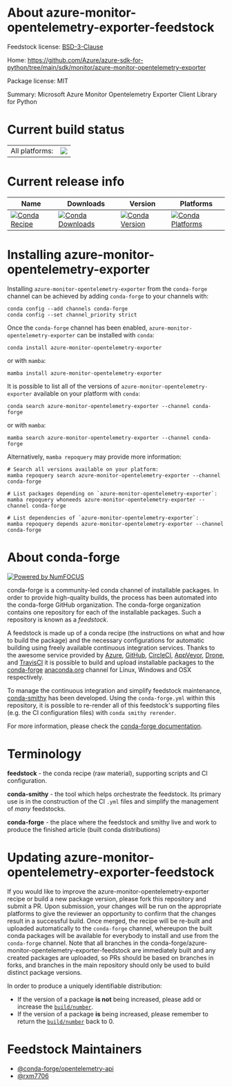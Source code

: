 About azure-monitor-opentelemetry-exporter-feedstock
====================================================

Feedstock license: [BSD-3-Clause](https://github.com/conda-forge/azure-monitor-opentelemetry-exporter-feedstock/blob/main/LICENSE.txt)

Home: https://github.com/Azure/azure-sdk-for-python/tree/main/sdk/monitor/azure-monitor-opentelemetry-exporter

Package license: MIT

Summary: Microsoft Azure Monitor Opentelemetry Exporter Client Library for Python

Current build status
====================


<table><tr><td>All platforms:</td>
    <td>
      <a href="https://dev.azure.com/conda-forge/feedstock-builds/_build/latest?definitionId=25996&branchName=main">
        <img src="https://dev.azure.com/conda-forge/feedstock-builds/_apis/build/status/azure-monitor-opentelemetry-exporter-feedstock?branchName=main">
      </a>
    </td>
  </tr>
</table>

Current release info
====================

| Name | Downloads | Version | Platforms |
| --- | --- | --- | --- |
| [![Conda Recipe](https://img.shields.io/badge/recipe-azure--monitor--opentelemetry--exporter-green.svg)](https://anaconda.org/conda-forge/azure-monitor-opentelemetry-exporter) | [![Conda Downloads](https://img.shields.io/conda/dn/conda-forge/azure-monitor-opentelemetry-exporter.svg)](https://anaconda.org/conda-forge/azure-monitor-opentelemetry-exporter) | [![Conda Version](https://img.shields.io/conda/vn/conda-forge/azure-monitor-opentelemetry-exporter.svg)](https://anaconda.org/conda-forge/azure-monitor-opentelemetry-exporter) | [![Conda Platforms](https://img.shields.io/conda/pn/conda-forge/azure-monitor-opentelemetry-exporter.svg)](https://anaconda.org/conda-forge/azure-monitor-opentelemetry-exporter) |

Installing azure-monitor-opentelemetry-exporter
===============================================

Installing `azure-monitor-opentelemetry-exporter` from the `conda-forge` channel can be achieved by adding `conda-forge` to your channels with:

```
conda config --add channels conda-forge
conda config --set channel_priority strict
```

Once the `conda-forge` channel has been enabled, `azure-monitor-opentelemetry-exporter` can be installed with `conda`:

```
conda install azure-monitor-opentelemetry-exporter
```

or with `mamba`:

```
mamba install azure-monitor-opentelemetry-exporter
```

It is possible to list all of the versions of `azure-monitor-opentelemetry-exporter` available on your platform with `conda`:

```
conda search azure-monitor-opentelemetry-exporter --channel conda-forge
```

or with `mamba`:

```
mamba search azure-monitor-opentelemetry-exporter --channel conda-forge
```

Alternatively, `mamba repoquery` may provide more information:

```
# Search all versions available on your platform:
mamba repoquery search azure-monitor-opentelemetry-exporter --channel conda-forge

# List packages depending on `azure-monitor-opentelemetry-exporter`:
mamba repoquery whoneeds azure-monitor-opentelemetry-exporter --channel conda-forge

# List dependencies of `azure-monitor-opentelemetry-exporter`:
mamba repoquery depends azure-monitor-opentelemetry-exporter --channel conda-forge
```


About conda-forge
=================

[![Powered by
NumFOCUS](https://img.shields.io/badge/powered%20by-NumFOCUS-orange.svg?style=flat&colorA=E1523D&colorB=007D8A)](https://numfocus.org)

conda-forge is a community-led conda channel of installable packages.
In order to provide high-quality builds, the process has been automated into the
conda-forge GitHub organization. The conda-forge organization contains one repository
for each of the installable packages. Such a repository is known as a *feedstock*.

A feedstock is made up of a conda recipe (the instructions on what and how to build
the package) and the necessary configurations for automatic building using freely
available continuous integration services. Thanks to the awesome service provided by
[Azure](https://azure.microsoft.com/en-us/services/devops/), [GitHub](https://github.com/),
[CircleCI](https://circleci.com/), [AppVeyor](https://www.appveyor.com/),
[Drone](https://cloud.drone.io/welcome), and [TravisCI](https://travis-ci.com/)
it is possible to build and upload installable packages to the
[conda-forge](https://anaconda.org/conda-forge) [anaconda.org](https://anaconda.org/)
channel for Linux, Windows and OSX respectively.

To manage the continuous integration and simplify feedstock maintenance,
[conda-smithy](https://github.com/conda-forge/conda-smithy) has been developed.
Using the ``conda-forge.yml`` within this repository, it is possible to re-render all of
this feedstock's supporting files (e.g. the CI configuration files) with ``conda smithy rerender``.

For more information, please check the [conda-forge documentation](https://conda-forge.org/docs/).

Terminology
===========

**feedstock** - the conda recipe (raw material), supporting scripts and CI configuration.

**conda-smithy** - the tool which helps orchestrate the feedstock.
                   Its primary use is in the construction of the CI ``.yml`` files
                   and simplify the management of *many* feedstocks.

**conda-forge** - the place where the feedstock and smithy live and work to
                  produce the finished article (built conda distributions)


Updating azure-monitor-opentelemetry-exporter-feedstock
=======================================================

If you would like to improve the azure-monitor-opentelemetry-exporter recipe or build a new
package version, please fork this repository and submit a PR. Upon submission,
your changes will be run on the appropriate platforms to give the reviewer an
opportunity to confirm that the changes result in a successful build. Once
merged, the recipe will be re-built and uploaded automatically to the
`conda-forge` channel, whereupon the built conda packages will be available for
everybody to install and use from the `conda-forge` channel.
Note that all branches in the conda-forge/azure-monitor-opentelemetry-exporter-feedstock are
immediately built and any created packages are uploaded, so PRs should be based
on branches in forks, and branches in the main repository should only be used to
build distinct package versions.

In order to produce a uniquely identifiable distribution:
 * If the version of a package **is not** being increased, please add or increase
   the [``build/number``](https://docs.conda.io/projects/conda-build/en/latest/resources/define-metadata.html#build-number-and-string).
 * If the version of a package **is** being increased, please remember to return
   the [``build/number``](https://docs.conda.io/projects/conda-build/en/latest/resources/define-metadata.html#build-number-and-string)
   back to 0.

Feedstock Maintainers
=====================

* [@conda-forge/opentelemetry-api](https://github.com/orgs/conda-forge/teams/opentelemetry-api/)
* [@rxm7706](https://github.com/rxm7706/)

